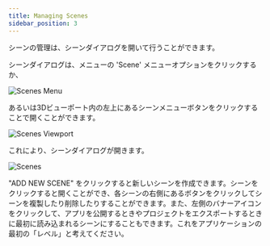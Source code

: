 ```yaml
---
title: Managing Scenes
sidebar_position: 3
---
```


シーンの管理は、シーンダイアログを開いて行うことができます。

シーンダイアログは、メニューの 'Scene' メニューオプションをクリックするか、

![Scenes Menu](/images/user-manual/scenes/managing-scenes/scenes-menu.jpg)

あるいは3Dビューポート内の左上にあるシーンメニューボタンをクリックすることで開くことができます。

![Scenes Viewport](/images/user-manual/scenes/managing-scenes/scenes-viewport.jpg)

これにより、シーンダイアログが開きます。

![Scenes](/images/user-manual/scenes/managing-scenes/scenes.jpg)

"ADD NEW SCENE" をクリックすると新しいシーンを作成できます。シーンをクリックすると開くことができ、各シーンの右側にあるボタンをクリックしてシーンを複製したり削除したりすることができます。また、左側のバナーアイコンをクリックして、アプリを公開するときやプロジェクトをエクスポートするときに最初に読み込まれるシーンにすることもできます。これをアプリケーションの最初の「レベル」と考えてください。
